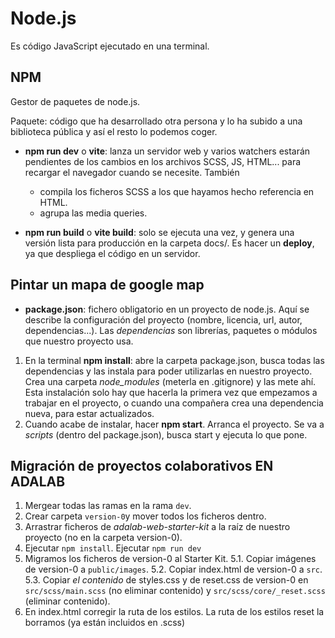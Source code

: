 # Node.js

Es código JavaScript ejecutado en una terminal.

## NPM
Gestor de paquetes de node.js.

Paquete: código que ha desarrollado otra persona y lo ha subido a una biblioteca pública y así el resto lo podemos coger.

- **npm run dev** o **vite**:  lanza un servidor web y varios watchers estarán pendientes de los cambios en los archivos SCSS, JS, HTML... para recargar el navegador cuando se necesite. También
  - compila los ficheros SCSS a los que hayamos hecho referencia en HTML.
  - agrupa las media queries.

- **npm run build** o **vite build**: solo se ejecuta una vez, y genera una versión lista para producción en la carpeta docs/. Es hacer un **deploy**, ya que despliega el código en un servidor.


## Pintar un mapa de google map
- **package.json**: fichero obligatorio en un proyecto de node.js. Aquí se describe la configuración del proyecto (nombre, licencia, url, autor, dependencias...). Las *dependencias* son librerías, paquetes o módulos que nuestro proyecto usa.

1. En la terminal **npm install**: abre la carpeta package.json, busca todas las dependencias y las instala para poder utilizarlas en nuestro proyecto. Crea una carpeta *node_modules* (meterla en .gitignore) y las mete ahí. Esta instalación solo hay que hacerla la primera vez que empezamos a trabajar en el proyecto, o cuando una compañera crea una dependencia nueva, para estar actualizados.
2. Cuando acabe de instalar, hacer **npm start**. Arranca el proyecto. Se va a *scripts* (dentro del package.json), busca start y ejecuta lo que pone.

## Migración de proyectos colaborativos EN ADALAB
1. Mergear todas las ramas en la rama `dev`.
2. Crear carpeta `version-0`y mover todos los ficheros dentro.
3. Arrastrar ficheros de *adalab-web-starter-kit* a la raíz de nuestro proyecto (no en la carpeta version-0).
4. Ejecutar `npm install`. Ejecutar `npm run dev`
5. Migramos los ficheros de version-0 al Starter Kit.
5.1. Copiar imágenes de version-0 a `public/images`.
5.2. Copiar index.html de version-0 a `src`.
5.3. Copiar *el contenido* de styles.css y de reset.css de version-0 en `src/scss/main.scss` (no eliminar contenido) y `src/scss/core/_reset.scss` (eliminar contenido).
6. En index.html corregir la ruta de los estilos. La ruta de los estilos reset la borramos (ya están incluidos en .scss)
